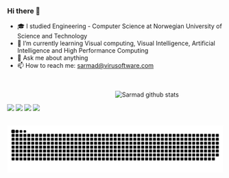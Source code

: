 ### Hi there 👋

<!--
**SarmadSA/SarmadSA** is a ✨ _special_ ✨ repository because its `README.md` (this file) appears on your GitHub profile.

Here are some ideas to get you started:
-->
- 🎓 I studied Engineering - Computer Science at Norwegian University of Science and Technology
- 🌱 I’m currently learning Visual computing, Visual Intelligence, Artificial Intelligence and High Performance Computing
- 💬 Ask me about anything
- 📫 How to reach me: sarmad@virusoftware.com


<!-- Your github readme stats
You can use this api: https://github.com/anuraghazra/github-readme-stats
-->
<br />
<p>
    <img width="50%" align="right" alt="Sarmad github stats" src="https://github-readme-stats.vercel.app/api?username=SarmadSA&show_icons=true" />
  </a>
  
  <!-- Your languages and tools. Be careful with the alignment. 
  You can use this sites to get logos: https://www.vectorlogo.zone or https://simpleicons.org/
  -->
  
   <br />
  <div>
   <img width="10%" src="https://www.vectorlogo.zone/logos/java/java-ar21.svg">
   <img width="10%" src="https://www.vectorlogo.zone/logos/git-scm/git-scm-ar21.svg">
   <img width="10%" src="https://www.vectorlogo.zone/logos/javascript/javascript-ar21.svg">
   <img width="10%" src="https://www.vectorlogo.zone/logos/reactjs/reactjs-ar21.svg">
   <div/>
   <br />
</p>

<picture>
  <source
    media="(prefers-color-scheme: dark)"
    srcset="https://raw.githubusercontent.com/platane/snk/output/github-contribution-grid-snake-dark.svg"
  />
  <source
    media="(prefers-color-scheme: light)"
    srcset="https://raw.githubusercontent.com/platane/snk/output/github-contribution-grid-snake.svg"
  />
  <img
    alt="github contribution grid snake animation"
    src="https://raw.githubusercontent.com/platane/snk/output/github-contribution-grid-snake.svg"
  />
</picture>
